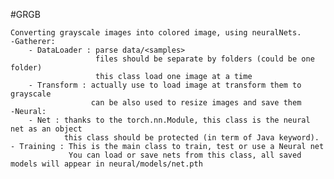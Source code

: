 #GRGB

    Converting grayscale images into colored image, using neuralNets.
    -Gatherer:
        - DataLoader : parse data/<samples>
                       files should be separate by folders (could be one folder)
                       this class load one image at a time
        - Transform : actually use to load image at transform them to grayscale
                      can be also used to resize images and save them
    -Neural:
        - Net : thanks to the torch.nn.Module, this class is the neural net as an object
                this class should be protected (in term of Java keyword).
    - Training : This is the main class to train, test or use a Neural net
                 You can load or save nets from this class, all saved models will appear in neural/models/net.pth

